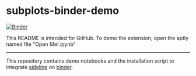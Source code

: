 # subplots-binder-demo
[![Binder](https://mybinder.org/badge_logo.svg)](https://mybinder.org/v2/gh/LuisKolb/subplots-binder-demo/HEAD)  

This README is intended for GitHub. To demo the extension, open the aptly named file "Open Me!.ipynb"  

-----------------------  
This repository contains demo notebooks and the installation script to integrate [sideline](https://github.com/LuisKolb/sideline) on [binder](https://mybinder.org).
